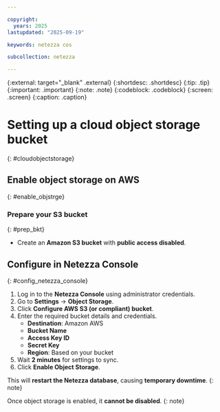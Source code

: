 ```yaml
---

copyright:
  years: 2025
lastupdated: "2025-09-19"

keywords: netezza cos

subcollection: netezza

---
```


{:external: target="_blank" .external}
{:shortdesc: .shortdesc}
{:tip: .tip}
{:important: .important}
{:note: .note}
{:codeblock: .codeblock}
{:screen: .screen}
{:caption: .caption}

# Setting up a cloud object storage bucket
{: #cloudobjectstorage}

## Enable object storage on AWS
{: #enable_objstrge}

### Prepare your S3 bucket
{: #prep_bkt}

- Create an **Amazon S3 bucket** with **public access disabled**.

## Configure in Netezza Console
{: #config_netezza_console}

1. Log in to the **Netezza Console** using administrator credentials.
2. Go to **Settings** → **Object Storage**.
3. Click **Configure AWS S3 (or compliant) bucket**.
4. Enter the required bucket details and credentials.
   - **Destination**: Amazon AWS
   - **Bucket Name**
   - **Access Key ID**
   - **Secret Key**
   - **Region**: Based on your bucket
5. Wait **2 minutes** for settings to sync.
6. Click **Enable Object Storage**.

This will **restart the Netezza database**, causing **temporary downtime**.
{: note}

Once object storage is enabled, it **cannot be disabled**.
{: note}
